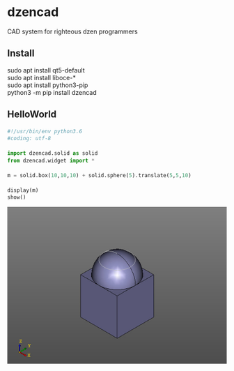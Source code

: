 # dzencad
CAD system for righteous dzen programmers

Install
-------
sudo apt install qt5-default  
sudo apt install liboce-*  
sudo apt install python3-pip  
python3 -m pip install dzencad  

HelloWorld
----------
```python
#!/usr/bin/env python3.6
#coding: utf-8

import dzencad.solid as solid
from dzencad.widget import *

m = solid.box(10,10,10) + solid.sphere(5).translate(5,5,10)

display(m)
show()
```

![/docs/result.jpeg](/docs/result.jpeg)

